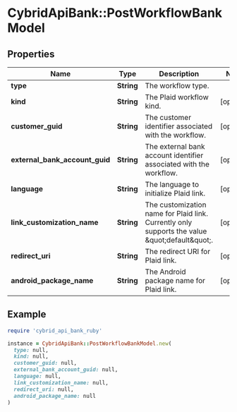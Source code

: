 # CybridApiBank::PostWorkflowBankModel

## Properties

| Name | Type | Description | Notes |
| ---- | ---- | ----------- | ----- |
| **type** | **String** | The workflow type. |  |
| **kind** | **String** | The Plaid workflow kind. | [optional] |
| **customer_guid** | **String** | The customer identifier associated with the workflow. | [optional] |
| **external_bank_account_guid** | **String** | The external bank account identifier associated with the workflow. | [optional] |
| **language** | **String** | The language to initialize Plaid link. | [optional] |
| **link_customization_name** | **String** | The customization name for Plaid link. Currently only supports the value \&quot;default\&quot;. | [optional] |
| **redirect_uri** | **String** | The redirect URI for Plaid link. | [optional] |
| **android_package_name** | **String** | The Android package name for Plaid link. | [optional] |

## Example

```ruby
require 'cybrid_api_bank_ruby'

instance = CybridApiBank::PostWorkflowBankModel.new(
  type: null,
  kind: null,
  customer_guid: null,
  external_bank_account_guid: null,
  language: null,
  link_customization_name: null,
  redirect_uri: null,
  android_package_name: null
)
```

